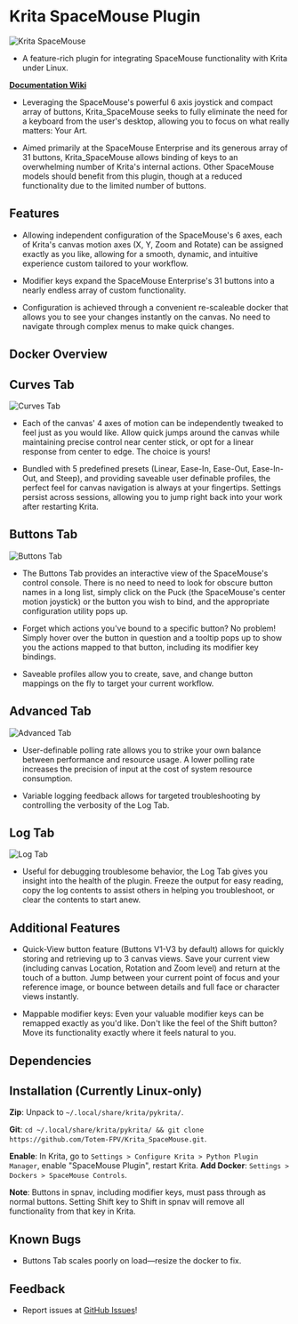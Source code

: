 # Krita SpaceMouse Plugin
![Krita SpaceMouse](krita_spacemouse/images/Krita_Spacemouse_Full_View.png)

- A feature-rich plugin for integrating SpaceMouse functionality with Krita under Linux.

[**Documentation Wiki**]((https://github.com/Totem-FPV/Krita_Spacemouse/wiki))

- Leveraging the SpaceMouse's powerful 6 axis joystick and compact array of buttons, Krita_SpaceMouse seeks to fully eliminate the need for a keyboard from the user's desktop, allowing you to focus on what really matters: Your Art.

- Aimed primarily at the SpaceMouse Enterprise and its generous array of 31 buttons, Krita_SpaceMouse allows binding of keys to an overwhelming number of Krita's internal actions. Other SpaceMouse models should benefit from this plugin, though at a reduced functionality due to the limited number of buttons.

## Features
- Allowing independent configuration of the SpaceMouse's 6 axes, each of Krita's canvas motion axes (X, Y, Zoom and Rotate) can be assigned exactly as you like, allowing for a smooth, dynamic, and intuitive experience custom tailored to your workflow. 

- Modifier keys expand the SpaceMouse Enterprise's 31 buttons into a nearly endless array of custom functionality.

- Configuration is achieved through a convenient re-scaleable docker that allows you to see your changes instantly on the canvas. No need to navigate through complex menus to make quick changes.

## Docker Overview
## Curves Tab
![Curves Tab](krita_spacemouse/images/Krita_Spacemouse_Curves_Tab.png)

- Each of the canvas' 4 axes of motion can be independently tweaked to feel just as you would like. Allow quick jumps around the canvas while maintaining precise control near center stick, or opt for a linear response from center to edge. The choice is yours!

- Bundled with 5 predefined presets (Linear, Ease-In, Ease-Out, Ease-In-Out, and Steep), and providing saveable user definable profiles, the perfect feel for canvas navigation is always at your fingertips. Settings persist across sessions, allowing you to jump right back into your work after restarting Krita.

## Buttons Tab
![Buttons Tab](krita_spacemouse/images/Krita_Spacemouse_Buttons_Tab.png)

- The Buttons Tab provides an interactive view of the SpaceMouse's control console. There is no need to need to look for obscure button names in a long list, simply click on the Puck (the SpaceMouse's center motion joystick) or the button you wish to bind, and the appropriate configuration utility pops up.

- Forget which actions you've bound to a specific button? No problem! Simply hover over the button in question and a tooltip pops up to show you the actions mapped to that button, including its modifier key bindings.

- Saveable profiles allow you to create, save, and change button mappings on the fly to target your current workflow.

## Advanced Tab
![Advanced Tab](krita_spacemouse/images/Krita_Spacemouse_Advanced_Tab.png)

- User-definable polling rate allows you to strike your own balance between performance and resource usage. A lower polling rate increases the precision of input at the cost of system resource consumption.

- Variable logging feedback allows for targeted troubleshooting by controlling the verbosity of the Log Tab.

## Log Tab
![Log Tab](krita_spacemouse/images/Krita_Spacemouse_Log_Tab.png)

- Useful for debugging troublesome behavior, the Log Tab gives you insight into the health of the plugin. Freeze the output for easy reading, copy the log contents to assist others in helping you troubleshoot, or clear the contents to start anew.

## Additional Features

- Quick-View button feature (Buttons V1-V3 by default) allows for quickly storing and retrieving up to 3 canvas views. Save your current view (including canvas Location, Rotation and Zoom level) and return at the touch of a button. Jump between your current point of focus and your reference image, or bounce between details and full face or character views instantly.

- Mappable modifier keys: Even your valuable modifier keys can be remapped exactly as you'd like. Don't like the feel of the Shift button? Move its functionality exactly where it feels natural to you.

## Dependencies

## Installation (Currently Linux-only)

**Zip**: Unpack to `~/.local/share/krita/pykrita/`.

**Git**: `cd ~/.local/share/krita/pykrita/ && git clone https://github.com/Totem-FPV/Krita_SpaceMouse.git`.

**Enable**: In Krita, go to `Settings > Configure Krita > Python Plugin Manager`, enable "SpaceMouse Plugin", restart Krita.
**Add Docker**: `Settings > Dockers > SpaceMouse Controls`.

**Note**: Buttons in spnav, including modifier keys, must pass through as normal buttons. Setting Shift key to Shift in spnav will remove all functionality from that key in Krita.

## Known Bugs

- Buttons Tab scales poorly on load—resize the docker to fix.

## Feedback

- Report issues at [GitHub Issues](https://github.com/Totem-FPV/Krita_Spacemouse/issues)!


